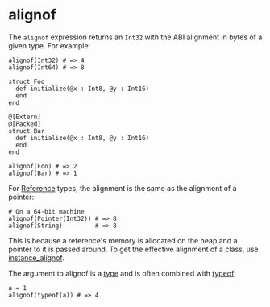 # alignof

The `alignof` expression returns an `Int32` with the ABI alignment in bytes of a given type. For example:

```crystal
alignof(Int32) # => 4
alignof(Int64) # => 8

struct Foo
  def initialize(@x : Int8, @y : Int16)
  end
end

@[Extern]
@[Packed]
struct Bar
  def initialize(@x : Int8, @y : Int16)
  end
end

alignof(Foo) # => 2
alignof(Bar) # => 1
```

For [Reference](https://crystal-lang.org/api/Reference.html) types, the alignment is the same as the alignment of a pointer:

```crystal
# On a 64-bit machine
alignof(Pointer(Int32)) # => 8
alignof(String)         # => 8
```

This is because a reference's memory is allocated on the heap and a pointer to it is passed around. To get the effective alignment of a class, use [instance_alignof](instance_alignof.md).

The argument to alignof is a [type](type_grammar.md) and is often combined with [typeof](typeof.md):

```crystal
a = 1
alignof(typeof(a)) # => 4
```
